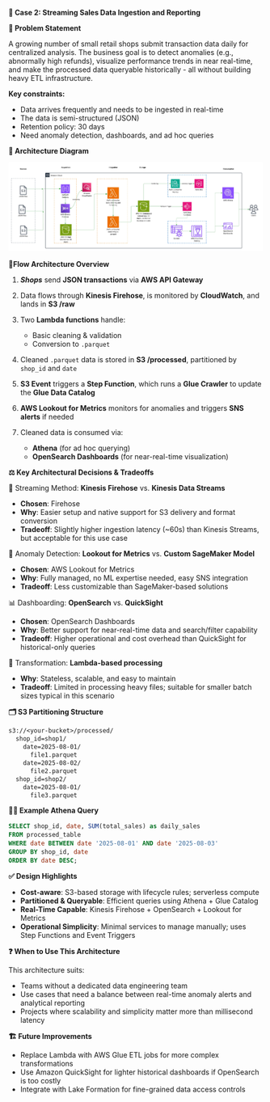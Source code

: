 **🧠 Case 2: Streaming Sales Data Ingestion and Reporting**

**📌 Problem Statement**

A growing number of small retail shops submit transaction data daily for centralized analysis. 
The business goal is to detect anomalies (e.g., abnormally high refunds), visualize performance trends in near real-time, 
and make the processed data queryable historically - all without building heavy ETL infrastructure.

**Key constraints:**
- Data arrives frequently and needs to be ingested in real-time
- The data is semi-structured (JSON)
- Retention policy: 30 days
- Need anomaly detection, dashboards, and ad hoc queries


**🧭 Architecture Diagram**

![](https://github.com/DonnaDia/aws-data-solutions-architect-portfolio/blob/03ed509e47d82dad86664427637ecae15deb957f/Streaming%20Daily%20Sales%20Ingestion%20and%20Reporting.jpeg?raw=true)


**🧱Flow Architecture Overview**
1. ***Shops*** send **JSON transactions** via **AWS API Gateway**
2. Data flows through **Kinesis Firehose**, is monitored by **CloudWatch**, and lands in **S3 /raw**
3. Two **Lambda functions** handle:
   * Basic cleaning & validation
   * Conversion to `.parquet`
4. Cleaned `.parquet` data is stored in **S3 /processed**, partitioned by `shop_id` and `date`
5. **S3 Event** triggers a **Step Function**, which runs a **Glue Crawler** to update the **Glue Data Catalog**
6. **AWS Lookout for Metrics** monitors for anomalies and triggers **SNS alerts** if needed
7. Cleaned data is consumed via:

   * **Athena** (for ad hoc querying)
   * **OpenSearch Dashboards** (for near-real-time visualization)



**⚖️ Key Architectural Decisions & Tradeoffs**

🔄 Streaming Method: **Kinesis Firehose** vs. **Kinesis Data Streams**

* **Chosen**: Firehose
* **Why**: Easier setup and native support for S3 delivery and format conversion
* **Tradeoff**: Slightly higher ingestion latency (\~60s) than Kinesis Streams, but acceptable for this use case

🧠 Anomaly Detection: **Lookout for Metrics** vs. **Custom SageMaker Model**

* **Chosen**: AWS Lookout for Metrics
* **Why**: Fully managed, no ML expertise needed, easy SNS integration
* **Tradeoff**: Less customizable than SageMaker-based solutions

📊 Dashboarding: **OpenSearch** vs. **QuickSight**

* **Chosen**: OpenSearch Dashboards
* **Why**: Better support for near-real-time data and search/filter capability
* **Tradeoff**: Higher operational and cost overhead than QuickSight for historical-only queries

🧹 Transformation: **Lambda-based processing**

* **Why**: Stateless, scalable, and easy to maintain
* **Tradeoff**: Limited in processing heavy files; suitable for smaller batch sizes typical in this scenario



**🗂️ S3 Partitioning Structure**
```
s3://<your-bucket>/processed/
  shop_id=shop1/
    date=2025-08-01/
      file1.parquet
    date=2025-08-02/
      file2.parquet
  shop_id=shop2/
    date=2025-08-01/
      file3.parquet
```



**🧑‍💻 Example Athena Query**
```sql
SELECT shop_id, date, SUM(total_sales) as daily_sales
FROM processed_table
WHERE date BETWEEN date '2025-08-01' AND date '2025-08-03'
GROUP BY shop_id, date
ORDER BY date DESC;
```



**✅ Design Highlights**

* **Cost-aware**: S3-based storage with lifecycle rules; serverless compute
* **Partitioned & Queryable**: Efficient queries using Athena + Glue Catalog
* **Real-Time Capable**: Kinesis Firehose + OpenSearch + Lookout for Metrics
* **Operational Simplicity**: Minimal services to manage manually; uses Step Functions and Event Triggers



**❓ When to Use This Architecture**

This architecture suits:

* Teams without a dedicated data engineering team
* Use cases that need a balance between real-time anomaly alerts and analytical reporting
* Projects where scalability and simplicity matter more than millisecond latency



**🏗️ Future Improvements**
* Replace Lambda with AWS Glue ETL jobs for more complex transformations
* Use Amazon QuickSight for lighter historical dashboards if OpenSearch is too costly
* Integrate with Lake Formation for fine-grained data access controls
